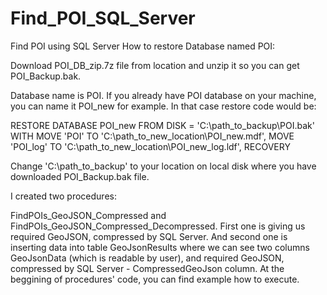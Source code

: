 # Find_POI_SQL_Server
Find POI using SQL Server
How to restore Database named POI:

Download POI_DB_zip.7z file from location and unzip it so you can get POI_Backup.bak. 

Database name is POI. If you already have POI database on your machine, you can name it POI_new for example. In that case restore code would be:

RESTORE DATABASE POI_new
FROM DISK = 'C:\path_to_backup\POI.bak'
WITH MOVE 'POI' TO 'C:\path_to_new_location\POI_new.mdf',
     MOVE 'POI_log' TO 'C:\path_to_new_location\POI_new_log.ldf',
     RECOVERY

Change 'C:\path_to_backup' to your location on local disk where you have downloaded POI_Backup.bak file.


I created two procedures:

FindPOIs_GeoJSON_Compressed and FindPOIs_GeoJSON_Compressed_Decompressed. First one is giving us required GeoJSON, compressed by SQL Server. And second one is inserting data into table GeoJsonResults where we can see two columns GeoJsonData (which is readable by user), and required GeoJSON, compressed by SQL Server - CompressedGeoJson column. At the beggining of procedures' code, you can find example how to execute.
